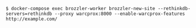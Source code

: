 

    $ docker-compose exec brozzler-worker brozzler-new-site --rethinkdb-servers=rethinkdb --proxy warcprox:8000 --enable-warcprox-features http://example.com/


